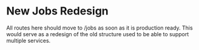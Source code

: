 # New Jobs Redesign
All routes here should move to /jobs as soon as it is production ready.
This would serve as a redesign of the old structure used
to be able to support multiple services.